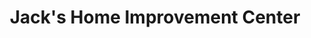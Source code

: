 ---
title: "Jack's Home Improvement Center"
url: /wiggins/jacks-home-improvement-center/
shop: hardware
---
